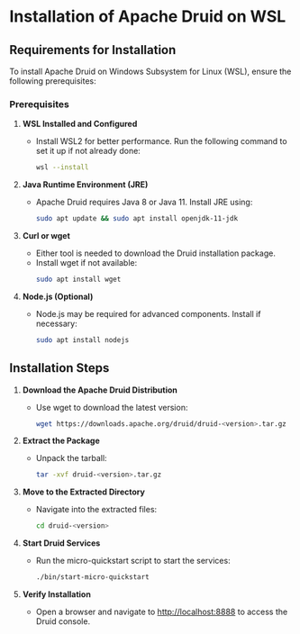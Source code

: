 # Installation of Apache Druid on WSL

## Requirements for Installation
To install Apache Druid on Windows Subsystem for Linux (WSL), ensure the following prerequisites:

### Prerequisites
1. **WSL Installed and Configured**
   - Install WSL2 for better performance. Run the following command to set it up if not already done:
     ```bash
     wsl --install
     ```

2. **Java Runtime Environment (JRE)**
   - Apache Druid requires Java 8 or Java 11. Install JRE using:
     ```bash
     sudo apt update && sudo apt install openjdk-11-jdk
     ```

3. **Curl or wget**
   - Either tool is needed to download the Druid installation package.
   - Install wget if not available:
     ```bash
     sudo apt install wget
     ```

4. **Node.js (Optional)**
   - Node.js may be required for advanced components. Install if necessary:
     ```bash
     sudo apt install nodejs
     ```

## Installation Steps
1. **Download the Apache Druid Distribution**
   - Use wget to download the latest version:
     ```bash
     wget https://downloads.apache.org/druid/druid-<version>.tar.gz
     ```

2. **Extract the Package**
   - Unpack the tarball:
     ```bash
     tar -xvf druid-<version>.tar.gz
     ```

3. **Move to the Extracted Directory**
   - Navigate into the extracted files:
     ```bash
     cd druid-<version>
     ```

4. **Start Druid Services**
   - Run the micro-quickstart script to start the services:
     ```bash
     ./bin/start-micro-quickstart
     ```

5. **Verify Installation**
   - Open a browser and navigate to [http://localhost:8888](http://localhost:8888) to access the Druid console.

